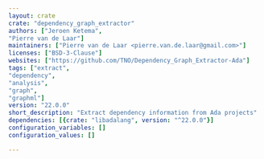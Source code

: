 ```yaml
---
layout: crate
crate: "dependency_graph_extractor"
authors: ["Jeroen Ketema",
"Pierre van de Laar"]
maintainers: ["Pierre van de Laar <pierre.van.de.laar@gmail.com>"]
licenses: ["BSD-3-Clause"]
websites: ["https://github.com/TNO/Dependency_Graph_Extractor-Ada"]
tags: ["extract",
"dependency",
"analysis",
"graph",
"graphml"]
version: "22.0.0"
short_description: "Extract dependency information from Ada projects"
dependencies: [{crate: "libadalang", version: "^22.0.0"}]
configuration_variables: []
configuration_values: []

---
```



